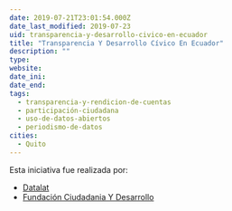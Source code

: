 ```yaml
---
date: 2019-07-21T23:01:54.000Z
date_last_modified: 2019-07-23
uid: transparencia-y-desarrollo-civico-en-ecuador
title: "Transparencia Y Desarrollo Cívico En Ecuador"
description: ""
type: 
website: 
date_ini: 
date_end: 
tags:
  - transparencia-y-rendicion-de-cuentas
  - participación-ciudadana
  - uso-de-datos-abiertos
  - periodismo-de-datos
cities: 
  - Quito
---
```


Esta iniciativa fue realizada por:

- [Datalat](/i/datalat.html)
- [Fundación Ciudadania Y Desarrollo](/i/fundacion-ciudadania-y-desarrollo.html)
